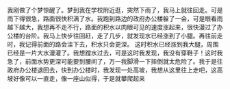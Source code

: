 我刚做了个梦惊醒了。梦到我在学校附近逛，突然下雨了，我马上就往回走。可是雨下得很急，路面很快积满了水。我跑到路边的政府办公楼躲了一会，可是眼看雨越下越大，我想再不走不行，路面的积水以肉眼可见的速度涨起来，很快漫过了办公楼的台阶。我马上快步往回赶，走了几步，就发现水已经涨到了小腿。再往前走时，我记得前面的路会洼下去，积水只会更深。 这时积水已经涨到我大腿，周围已经是一片大水漫灌了。我想蹚水过去，可是这时我发现，我没有穿鞋子！这时我急了，前面水势更深可能要到腰间了，万一我脚滑一下摔倒就太危险了。我于是往政府办公楼退回去，快到办公楼时，我发现一处高坡，我想从这里往上走吧，这高坡好像可以一直走，像一座山似得，于是就攀爬起来